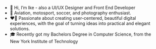 - 👋 Hi, I’m Ike - also a UI/UX Designer and Front End Developer
- 👀 Aviation, motosport, soccer, and photography enthusiast. 
- ❤️‍🔥 Passionate about creating user-centered, beautiful digital experiences, with the goal of turning ideas into practical and elegant solutions.
- 🎓 Recently got my Bachelors Degree in Computer Science, from the New York Institute of Technology

<!---
ojieloi/ojieloi is a ✨ special ✨ repository because its `README.md` (this file) appears on your GitHub profile.
You can click the Preview link to take a look at your changes.
--->
